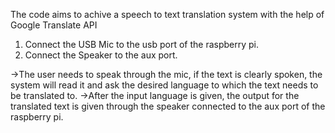 The code aims to achive a speech to text translation system with the help of Google Translate API

1. Connect the USB Mic to the usb port of the raspberry pi.
2. Connect the Speaker to the aux port.

->The user needs to speak through the mic, if the text is clearly spoken, the system will read it and ask the desired language to which the text needs to be translated to.
->After the input language is given, the output for the translated text is given through the speaker connected to the aux port of the raspberry pi.

